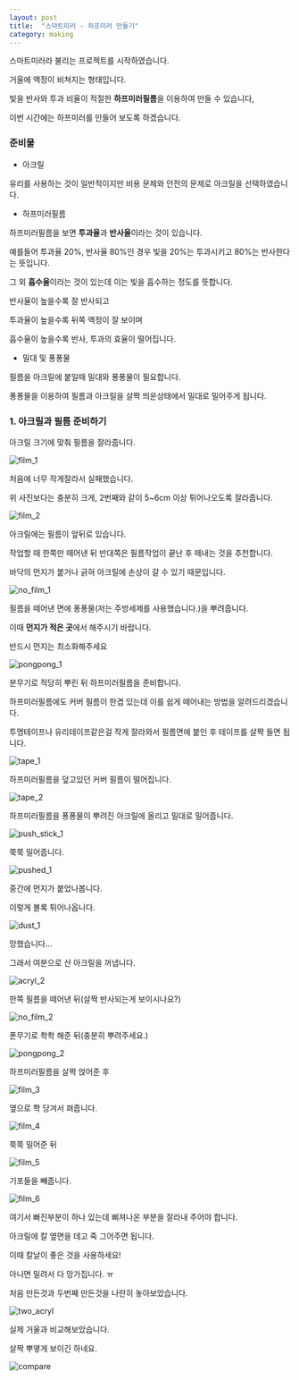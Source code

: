 ```yaml
---
layout: post
title:  "스마트미러 - 하프미러 만들기"
category: making
---
```


스마트미러라 불리는 프로젝트를 시작하였습니다.

거울에 액정이 비쳐지는 형태입니다.

빛을 반사와 투과 비율이 적절한 **하프미러필름**을 이용하여 만들 수 있습니다,

이번 시간에는 하프미러를 만들어 보도록 하겠습니다.

### 준비물 

* 아크릴

유리를 사용하는 것이 일반적이지만 비용 문제와 안전의 문제로 아크릴을 선택하였습니다.

* 하프미러필름

하프미러필름을 보면 **투과율**과 **반사율**이라는 것이 있습니다.

예를들어 투과율 20%, 반사율 80%인 경우 빛을 20%는 투과시키고 80%는 반사한다는 뜻입니다.

그 외 **흡수율**이라는 것이 있는데 이는 빛을 흡수하는 정도를 뜻합니다.

반사율이 높을수록 잘 반사되고

투과율이 높을수록 뒤쪽 액정이 잘 보이며

흡수율이 높을수록 반사, 투과의 효율이 떨어집니다.

* 밀대 및 퐁퐁물

필름을 아크릴에 붙일때 밀대와 퐁퐁물이 필요합니다.

퐁퐁물을 이용하여 필름과 아크릴을 살짝 띄운상태에서 밀대로 밀어주게 됩니다.

### 1. 아크릴과 필름 준비하기

아크릴 크기에 맞춰 필름을 잘라줍니다.

![film_1](https://goo.gl/NdpMJ1)

처음에 너무 작게잘라서 실패했습니다.

위 사진보다는 충분히 크게, 2번째와 같이 5~6cm 이상 튀어나오도록 잘라줍니다.

![film_2](https://goo.gl/oFrZ27)

아크릴에는 필름이 앞뒤로 있습니다.

작업할 때 한쪽만 떼어낸 뒤 반대쪽은 필름작업이 끝난 후 떼내는 것을 추천합니다.

바닥의 먼지가 붙거나 긁혀 아크릴에 손상이 갈 수 있기 때문입니다.

![no_film_1](https://goo.gl/7y5Sbn)

필름을 떼어낸 면에 퐁퐁물(저는 주방세제를 사용했습니다.)을 뿌려줍니다.

이때 **먼지가 적은 곳**에서 해주시기 바랍니다.

반드시 먼지는 최소화해주세요

![pongpong_1](https://goo.gl/a9KQVv)

분무기로 적당히 뿌린 뒤 하프미러필름을 준비합니다.

하프미러필름에도 커버 필름이 한겹 있는데 이를 쉽게 떼어내는 방법을 알려드리겠습니다.

투명테이프나 유리테이프같은걸 작게 잘라와서 필름면에 붙인 후 테이프를 살짝 들면 됩니다.

![tape_1](https://goo.gl/boU7dj)

하프미러필름을 덮고있던 커버 필름이 떨어집니다.

![tape_2](https://goo.gl/rPxDiZ)

하프미러필름을 퐁퐁물이 뿌려진 아크릴에 올리고 밀대로 밀어줍니다.

![push_stick_1](https://goo.gl/fGq8YU)

쭉쭉 밀어줍니다.

![pushed_1](https://goo.gl/KqXfOl)

중간에 먼지가 붙었나봅니다.

이렇게 볼록 튀어나옵니다.

![dust_1](https://goo.gl/QJMEXS)

망했습니다...

그래서 여분으로 산 아크릴을 꺼냅니다.

![acryl_2](https://goo.gl/DF8wdW)

한쪽 필름을 떼어낸 뒤(살짝 반사되는게 보이시나요?)

![no_film_2](https://goo.gl/tdnJSn)

푼무기로 촥촥 해준 뒤(충분히 뿌려주세요.)

![pongpong_2](https://goo.gl/uJJQcO)

하프미러필름을 살짝 얹어준 후

![film_3](https://goo.gl/WFp7tp)

옆으로 쫙 당겨서 펴줍니다.

![film_4](https://goo.gl/u5sxYX)

쭉쭉 밀어준 뒤

![film_5](https://goo.gl/nx3cHl)

기포들을 빼줍니다.

![film_6](https://goo.gl/x8BRZZ)

여기서 빠진부분이 하나 있는데 삐져나온 부분을 잘라내 주어야 합니다.

아크릴에 칼 옆면을 데고 죽 그어주면 됩니다.

이때 칼날이 좋은 것을 사용하세요!

아니면 밀려서 다 망가집니다. ㅠ

처음 만든것과 두번째 만든것을 나란히 놓아보았습니다.

![two_acryl](https://goo.gl/C30cQn)

실제 거울과 비교해보았습니다.

살짝 뿌옇게 보이긴 하네요.

![compare](https://goo.gl/nvWvEn)


